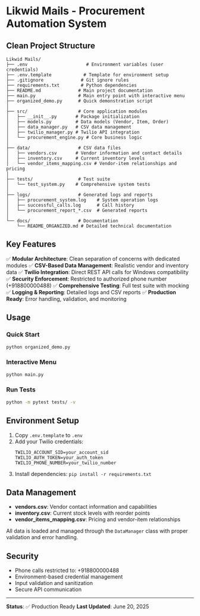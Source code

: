 # Likwid Mails - Procurement Automation System

## Clean Project Structure

```
Likwid Mails/
├── .env                      # Environment variables (user credentials)
├── .env.template            # Template for environment setup
├── .gitignore              # Git ignore rules
├── requirements.txt        # Python dependencies
├── README.md              # Main project documentation
├── main.py                # Main entry point with interactive menu
├── organized_demo.py      # Quick demonstration script
│
├── src/                   # Core application modules
│   ├── __init__.py       # Package initialization
│   ├── models.py         # Data models (Vendor, Item, Order)
│   ├── data_manager.py   # CSV data management
│   ├── twilio_manager.py # Twilio API integration
│   └── procurement_engine.py # Core business logic
│
├── data/                  # CSV data files
│   ├── vendors.csv       # Vendor information and contact details
│   ├── inventory.csv     # Current inventory levels
│   └── vendor_items_mapping.csv # Vendor-item relationships and pricing
│
├── tests/                 # Test suite
│   └── test_system.py    # Comprehensive system tests
│
├── logs/                  # Generated logs and reports
│   ├── procurement_system.log    # System operation logs
│   ├── successful_calls.log      # Call history
│   └── procurement_report_*.csv  # Generated reports
│
└── docs/                  # Documentation
    └── README_ORGANIZED.md # Detailed technical documentation
```

## Key Features

✅ **Modular Architecture**: Clean separation of concerns with dedicated modules
✅ **CSV-Based Data Management**: Realistic vendor and inventory data
✅ **Twilio Integration**: Direct REST API calls for Windows compatibility
✅ **Security Enforcement**: Restricted to authorized phone number (+918800000488)
✅ **Comprehensive Testing**: Full test suite with mocking
✅ **Logging & Reporting**: Detailed logs and CSV reports
✅ **Production Ready**: Error handling, validation, and monitoring

## Usage

### Quick Start
```bash
python organized_demo.py
```

### Interactive Menu
```bash
python main.py
```

### Run Tests
```bash
python -m pytest tests/ -v
```

## Environment Setup

1. Copy `.env.template` to `.env`
2. Add your Twilio credentials:
   ```
   TWILIO_ACCOUNT_SID=your_account_sid
   TWILIO_AUTH_TOKEN=your_auth_token
   TWILIO_PHONE_NUMBER=your_twilio_number
   ```
3. Install dependencies: `pip install -r requirements.txt`

## Data Management

- **vendors.csv**: Vendor contact information and capabilities
- **inventory.csv**: Current stock levels with reorder points
- **vendor_items_mapping.csv**: Pricing and vendor-item relationships

All data is loaded and managed through the `DataManager` class with proper validation and error handling.

## Security

- Phone calls restricted to: +918800000488
- Environment-based credential management
- Input validation and sanitization
- Secure API communication

---

**Status**: ✅ Production Ready
**Last Updated**: June 20, 2025
